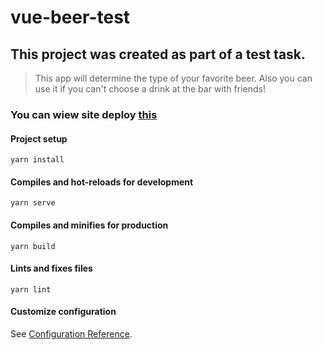 # vue-beer-test
## This project was created as part of a test task.


> This app will determine the type of your favorite beer.
> Also you can use it if you can't choose a drink at the bar with friends!

### You can wiew site deploy [this](https://your-favorite-beer.netlify.app/#/)

#### Project setup
```
yarn install
```

#### Compiles and hot-reloads for development
```
yarn serve
```

#### Compiles and minifies for production
```
yarn build
```

#### Lints and fixes files
```
yarn lint
```

#### Customize configuration
See [Configuration Reference](https://cli.vuejs.org/config/).
